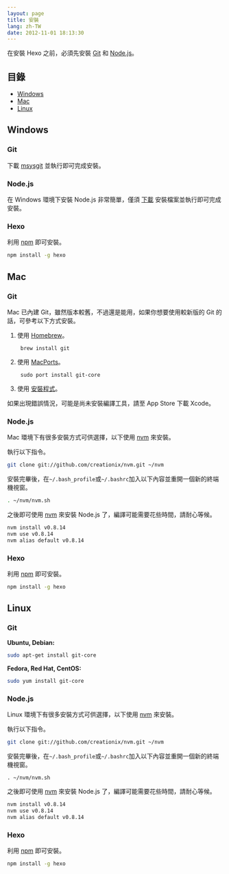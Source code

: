 ```yaml
---
layout: page
title: 安裝
lang: zh-TW
date: 2012-11-01 18:13:30
---
```


在安裝 Hexo 之前，必須先安裝 [Git][2] 和 [Node.js][1]。

## 目錄

- [Windows](#windows)
- [Mac](#mac)
- [Linux](#linux)

<a id="windows"></a>
## Windows

### Git

下載 [msysgit][7] 並執行即可完成安裝。

### Node.js

在 Windows 環境下安裝 Node.js 非常簡單，僅須 [下載][1] 安裝檔案並執行即可完成安裝。

### Hexo

利用 [npm][3] 即可安裝。

``` bash
npm install -g hexo
```

<a id="mac"></a>
## Mac

### Git

Mac 已內建 Git，雖然版本較舊，不過還是能用，如果你想要使用較新版的 Git 的話，可參考以下方式安裝。

1. 使用 [Homebrew][5]。
	
		brew install git
	
2. 使用 [MacPorts][6]。

		sudo port install git-core
	
3. 使用 [安裝程式][8]。

如果出現錯誤情況，可能是尚未安裝編譯工具，請至 App Store 下載 Xcode。

### Node.js

Mac 環境下有很多安裝方式可供選擇，以下使用 [nvm][4] 來安裝。

執行以下指令。

``` bash
git clone git://github.com/creationix/nvm.git ~/nvm
```

安裝完畢後，在`~/.bash_profile`或`~/.bashrc`加入以下內容並重開一個新的終端機視窗。

``` bash
. ~/nvm/nvm.sh
```

之後即可使用 [nvm][4] 來安裝 Node.js 了，編譯可能需要花些時間，請耐心等候。

``` bash
nvm install v0.8.14
nvm use v0.8.14
nvm alias default v0.8.14
```

### Hexo

利用 [npm][3] 即可安裝。

``` bash
npm install -g hexo
```

<a id="linux"></a>
## Linux

### Git

**Ubuntu, Debian:**

``` bash
sudo apt-get install git-core
```

**Fedora, Red Hat, CentOS:**

``` bash
sudo yum install git-core
```

### Node.js

Linux 環境下有很多安裝方式可供選擇，以下使用 [nvm][4] 來安裝。

執行以下指令。

``` bash
git clone git://github.com/creationix/nvm.git ~/nvm
```

安裝完畢後，在`~/.bash_profile`或`~/.bashrc`加入以下內容並重開一個新的終端機視窗。

``` plain
. ~/nvm/nvm.sh
```

之後即可使用 [nvm][4] 來安裝 Node.js 了，編譯可能需要花些時間，請耐心等候。

``` bash
nvm install v0.8.14
nvm use v0.8.14
nvm alias default v0.8.14
```

### Hexo

利用 [npm][3] 即可安裝。

``` bash
npm install -g hexo
```

[1]: http://nodejs.org/
[2]: http://git-scm.com/
[3]: http://npmjs.org/
[4]: https://github.com/creationix/nvm
[5]: http://mxcl.github.com/homebrew/
[6]: http://www.macports.org/
[7]: http://code.google.com/p/msysgit/
[8]: http://code.google.com/p/git-osx-installer/